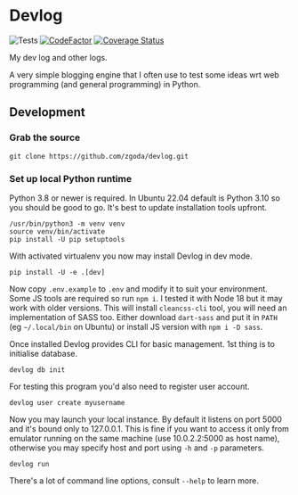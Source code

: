 # Devlog

![Tests](https://github.com/zgoda/devlog/workflows/Tests/badge.svg?branch=master) [![CodeFactor](https://www.codefactor.io/repository/github/zgoda/devlog/badge)](https://www.codefactor.io/repository/github/zgoda/devlog) [![Coverage Status](https://coveralls.io/repos/github/zgoda/devlog/badge.svg?branch=master)](https://coveralls.io/github/zgoda/devlog?branch=master)

My dev log and other logs.

A very simple blogging engine that I often use to test some ideas wrt web programming (and general programming) in Python.

## Development

### Grab the source

```console
git clone https://github.com/zgoda/devlog.git
```

### Set up local Python runtime

Python 3.8 or newer is required. In Ubuntu 22.04 default is Python 3.10 so you should be good to go. It's best to update installation tools upfront.

```console
/usr/bin/python3 -m venv venv
source venv/bin/activate
pip install -U pip setuptools
```

With activated virtualenv you now may install Devlog in dev mode.

```console
pip install -U -e .[dev]
```

Now copy `.env.example` to `.env` and modify it to suit your environment. Some JS tools are required so run `npm i`. I tested it with Node 18 but it may work with older versions. This will install `cleancss-cli` tool, you will need an implementation of SASS too. Either download `dart-sass` and put it in `PATH` (eg `~/.local/bin` on Ubuntu) or install JS version with `npm i -D sass`.

Once installed Devlog provides CLI for basic management. 1st thing is to initialise database.

```console
devlog db init
```

For testing this program you'd also need to register user account.

```console
devlog user create myusername
```

Now you may launch your local instance. By default it listens on port 5000 and it's bound only to 127.0.0.1. This is fine if you want to access it only from emulator running on the same machine (use 10.0.2.2:5000 as host name), otherwise you may specify host and port using `-h` and `-p` parameters.

```console
devlog run
```

There's a lot of command line options, consult `--help` to learn more.
